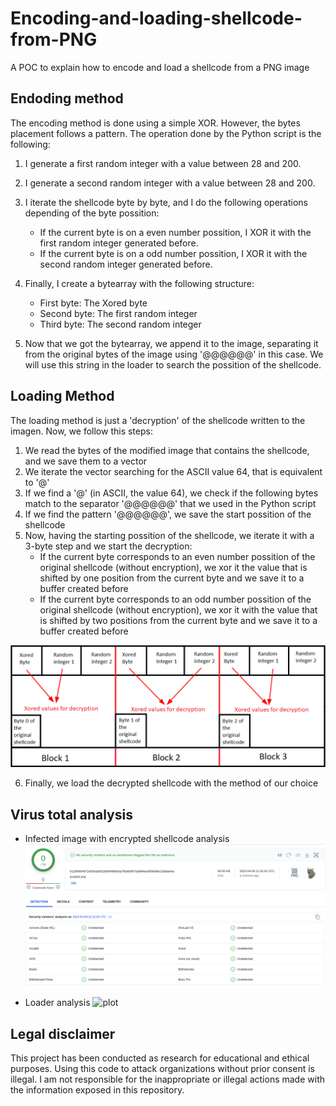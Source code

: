 # Encoding-and-loading-shellcode-from-PNG
A POC to explain how to encode and load a shellcode from a PNG image

## Endoding method
The encoding method is done using a simple XOR. However, the bytes placement follows a pattern. The operation done by the Python script is the following:

1. I generate a first random integer with a value between 28 and 200.
2. I generate a second random integer with a value between 28 and 200.
3. I iterate the shellcode byte by byte, and I do the following operations depending of the byte possition:
    - If the current byte is on a even number possition, I XOR it with the first random integer generated before. 
    - If the current byte is on a odd number possition, I XOR it with the second random integer generated before.

4. Finally, I create a bytearray with the following structure:
    - First byte: The Xored byte
    - Second byte: The first random integer
    - Third byte: The second random integer

5. Now that we got the bytearray, we append it to the image, separating it from the original bytes of the image using '@@@@@@' in this case. We will use this string in the loader to search the possition of the shellcode.



## Loading Method

The loading method is just a 'decryption' of the shellcode written to the imagen. Now, we follow this steps:

1. We read the bytes of the modified image that contains the shellcode, and we save them to a vector
2. We iterate the vector searching for the ASCII value 64, that is equivalent to '@'
3. If we find a '@' (in ASCII, the value 64), we check if the following bytes match to the separator '@@@@@@' that we used in the Python script
4. If we find the pattern '@@@@@@', we save the start possition of the shellcode 
5. Now, having the starting possition of the shellcode, we iterate it with a 3-byte step and we start the decryption:
    -  If the current byte corresponds to an even number possition of the original shellcode (without encryption), we xor it  the value that is shifted by one position from the current byte and we save it to a buffer created before
    - If the current byte corresponds to an odd number possition of the original shellcode (without encryption), we xor it with the value that is shifted by two positions from the current byte and we save it to a buffer created before

![plot](./Images/shellcodeDecryption.png)

6. Finally, we load the decrypted shellcode with the method of our choice

## Virus total analysis

- Infected image with encrypted shellcode analysis
![plot](./Images/image_infected_vt.png)

- Loader analysis
![plot](./Images/loader_vt.png.png)

## Legal disclaimer
This project has been conducted as research for educational and ethical purposes. Using this code to attack organizations without prior consent is illegal. I am not responsible for the inappropriate or illegal actions made with the information exposed in this repository.

